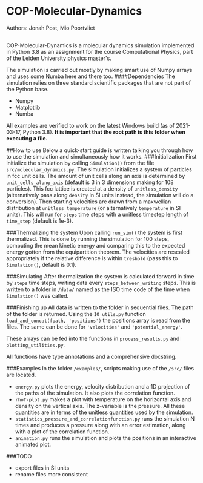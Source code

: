 # COP-Molecular-Dynamics

Authors: Jonah Post, Mio Poortvliet
##
COP-Molecular-Dynamics is a molecular dynamics simulation implemented in Python 3.8 as an assignment for the course 
Computational Physics, part of the Leiden University physics master's.

The simulation is carried out mostly by making smart use of Numpy arrays and uses some Numba here and there too.
####Dependencies
The simulation relies on three standard scientific packages that are not part of the Python base.
- Numpy
- Matplotlib
- Numba

All examples are verified to work on the latest Windows build (as of 2021-03-17, Python 3.8). **It is important that the root path is this folder when executing a file.**

##How to use
Below a quick-start guide is written talking you through how to use the simulation and simultaneously how it works.
###Initialization
First initialize the simulation by calling ```Simulation()``` from the file ```src/molecular_dynamics.py```. The simulation initializes a system of particles in fcc unit cells. The amount of unit cells along an axis is determined by ```unit_cells_along_axis``` (default is 3 in 3 dimensions making for 108 particles). This fcc lattice is created at a density of ```unitless_density``` (alternatively pass along ```density``` in SI units instead, the simulation will do a conversion). Then starting velocities are drawn from a maxwellian distribution at ```unitless_temperature``` (or alternatively ```temperature``` in SI units). This will run for ```steps``` time steps with a unitless timestep length of ```time_step``` (default is 1e-3).  

###Thermalizing the system
Upon calling ```run_sim()``` the system is first thermalized. This is done by running the simulation for 100 steps, computing the mean kinetic energy and comparing this to the expected energy gotten from the equipartition theorem. The velocities are rescaled appropriately if the relative difference is within ```treshold``` (pass this to ```Simulation()```, default is 0.1).

###Simulating
After thermalization the system is calculated forward in time by ```steps``` time steps, writing data every ```steps_between_writing``` steps. This is written to a folder in ```/data/``` named as the ISO time code of the time when ```Simulation()``` was called.

###Finishing up
All data is written to the folder in sequential files. The path of the folder is returned. Using the ```IO_utils.py``` function ```load_and_concat(fpath, 'positions')``` the positions array is read from the files. The same can be done for ```'velocities'``` and ```'potential_energy'```.

These arrays can be fed into the functions in ```process_results.py``` and ```plotting_utilities.py```.

All functions have type annotations and a comprehensive docstring.

###Examples
In the folder ```/examples/```, scripts making use of the ```/src/``` files are located. 
- ```energy.py``` plots the energy, velocity distribution and a 1D projection of the paths of the simulation. It also plots the correlation function. 
- ```rhoT-plot.py``` makes a plot with temperature on the horizontal axis and density on the vertical axis. The z-variable is the pressure. All these quantities are in terms of the unitless quantities used by the simulation.
- ```statistics_pressure_and_correlationfunction.py``` runs the simulation N times and produces a pressure along with an error estimation, along with a plot of the correlation function.
- ```animation.py``` runs the simulation and plots the positions in an interactive animated plot.

###TODO
- export files in SI units
- rename files more consistent